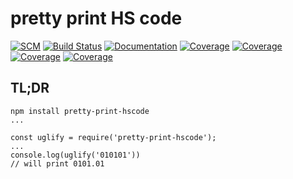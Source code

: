 # pretty print HS code

[![SCM](https://nahidakbar.github.io/node-pretty-print-hscode/coverage/public.svg)](https://github.com/nahidakbar/node-pretty-print-hscode)
[![Build Status](https://travis-ci.org/nahidakbar/node-pretty-print-hscode.svg?branch=master)](https://travis-ci.org/nahidakbar/node-pretty-print-hscode)
[![Documentation](https://nahidakbar.github.io/node-pretty-print-hscode/badge.svg)](https://nahidakbar.github.io/node-pretty-print-hscode/)
[![Coverage](https://nahidakbar.github.io/node-pretty-print-hscode/coverage/lines.svg)](https://nahidakbar.github.io/node-pretty-print-hscode/coverage/)
[![Coverage](https://nahidakbar.github.io/node-pretty-print-hscode/coverage/functions.svg)](https://nahidakbar.github.io/node-pretty-print-hscode/coverage/)
[![Coverage](https://nahidakbar.github.io/node-pretty-print-hscode/coverage/branches.svg)](https://nahidakbar.github.io/node-pretty-print-hscode/coverage/)
[![Coverage](https://nahidakbar.github.io/node-pretty-print-hscode/coverage/statements.svg)](https://nahidakbar.github.io/node-pretty-print-hscode/coverage/)

## TL;DR

    npm install pretty-print-hscode
    ...
    
    const uglify = require('pretty-print-hscode');
    ...
    console.log(uglify('010101'))
    // will print 0101.01
